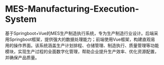 # MES-Manufacturing-Execution-System
基于Springboot+Vue的MES生产制造执行系统，专为生产制造行业设计。后端采用Springboot框架，提供强大的数据处理能力；前端使用Vue框架，构建直观易用的操作界面。该系统涵盖生产计划排程、仓储管理、制造执行、质量管理等功能模块，实现生产过程的全面数字化管理，帮助企业提升生产效率、优化资源配置，并确保产品质量。
